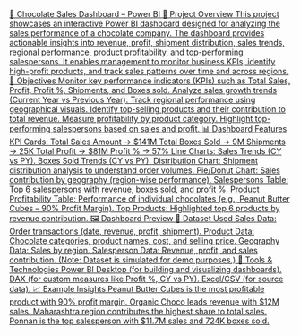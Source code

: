 <a href="https://github.com/ashu-512/SalesDashBoardUsingPowerBi-/blob/main/SalesDashBoard.png">
🍫 Chocolate Sales Dashboard – Power BI
📌 Project Overview
This project showcases an interactive Power BI dashboard designed for analyzing the sales performance of a chocolate company.
The dashboard provides actionable insights into revenue, profit, shipment distribution, sales trends, regional performance, product profitability, and top-performing salespersons.
It enables management to monitor business KPIs, identify high-profit products, and track sales patterns over time and across regions.
🎯 Objectives
Monitor key performance indicators (KPIs) such as Total Sales, Profit, Profit %, Shipments, and Boxes sold.
Analyze sales growth trends (Current Year vs Previous Year).
Track regional performance using geographical visuals.
Identify top-selling products and their contribution to total revenue.
Measure profitability by product category.
Highlight top-performing salespersons based on sales and profit.
📊 Dashboard Features
KPI Cards:
Total Sales Amount → $141M
Total Boxes Sold → 9M
Shipments → 25K
Total Profit → $81M
Profit % → 57%
Line Charts:
Sales Trends (CY vs PY).
Boxes Sold Trends (CY vs PY).
Distribution Chart:
Shipment distribution analysis to understand order volumes.
Pie/Donut Chart:
Sales contribution by geography (region-wise performance).
Salespersons Table:
Top 6 salespersons with revenue, boxes sold, and profit %.
Product Profitability Table:
Performance of individual chocolates (e.g., Peanut Butter Cubes – 90% Profit Margin).
Top Products:
Highlighted top 6 products by revenue contribution.
🖼 Dashboard Preview
📂 Dataset Used
Sales Data: Order transactions (date, revenue, profit, shipment).
Product Data: Chocolate categories, product names, cost, and selling price.
Geography Data: Sales by region.
Salesperson Data: Revenue, profit, and sales contribution.
(Note: Dataset is simulated for demo purposes.)
🚀 Tools & Technologies
Power BI Desktop (for building and visualizing dashboards).
DAX (for custom measures like Profit %, CY vs PY).
Excel/CSV (for source data).
📈 Example Insights
Peanut Butter Cubes is the most profitable product with 90% profit margin.
Organic Choco leads revenue with $12M sales.
Maharashtra region contributes the highest share to total sales.
Ponnan is the top salesperson with $11.7M sales and 724K boxes sold.
